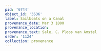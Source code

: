 ```yaml
---
pid: '6744'
object_id: '3536'
label: Sailboats on a Canal
provenance_date: Mar 3 1800
provenance_location:
provenance_text: Sale, C. Ploos van Amstel
order: '1124'
collection: provenance
---
```

